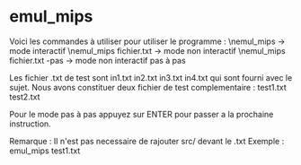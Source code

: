 # emul_mips

Voici les commandes à utiliser pour utiliser le programme : 
\nemul_mips -> mode interactif
\nemul_mips fichier.txt -> mode non interactif
\nemul_mips fichier.txt -pas -> mode non interactif pas à pas

Les fichier .txt de test sont in1.txt in2.txt in3.txt in4.txt qui sont fourni avec le sujet.
Nous avons constituer deux fichier de test complementaire : test1.txt test2.txt 

Pour le mode pas à pas appuyez sur ENTER pour passer a la prochaine instruction.

Remarque : Il n'est pas necessaire de rajouter src/ devant le .txt 
Exemple : emul_mips test1.txt 

